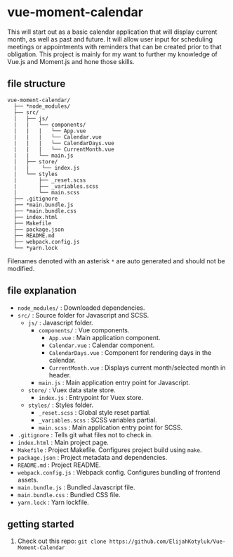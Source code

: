 # vue-moment-calendar

This will start out as a basic calendar application that will display current month, as well as past and future. It will allow user input for scheduling meetings or appointments with reminders that can be created prior to that obligation. This project is mainly for my want to further my knowledge of Vue.js and Moment.js and hone those skills.

## file structure

```
vue-moment-calendar/
  ├── *node_modules/
  ├── src/
  |   ├── js/
  |   |   └── components/
  |   |   |   └── App.vue
  |   |   |   └── Calendar.vue
  |   |   |   └── CalendarDays.vue
  |   |   |   └── CurrentMonth.vue        
  |   |   └── main.js
  |   ├── store/
  |   |    └── index.js
  |   └── styles
  |       ├── _reset.scss
  |       ├── _variables.scss
  |       └── main.scss
  ├── .gitignore
  ├── *main.bundle.js
  ├── *main.bundle.css
  ├── index.html
  ├── Makefile
  ├── package.json
  ├── README.md
  ├── webpack.config.js
  └── *yarn.lock

```

Filenames denoted with an asterisk `*` are auto generated and should not be modified.

## file explanation

- `node_modules/` : Downloaded dependencies.
- `src/` : Source folder for Javascript and SCSS.
  - `js/` : Javascript folder.
    - `components/` : Vue components.
      - `App.vue` : Main application component.
      - `Calendar.vue` : Calendar component.
      - `CalendarDays.vue` : Component for rendering days in the calendar.
      - `CurrentMonth.vue` : Displays current month/selected month in header.
    - `main.js` : Main application entry point for Javascript.
  - `store/` : Vuex data state store.
    - `index.js` : Entrypoint for Vuex store.
  - `styles/` : Styles folder.
    - `_reset.scss` : Global style reset partial.
    - `_variables.scss` : SCSS variables partial.
    - `main.scss` : Main application entry point for SCSS.
- `.gitignore` : Tells git what files not to check in.
- `index.html` : Main project page.
- `Makefile` : Project Makefile. Configures project build using `make`.
- `package.json` : Project metadata and dependencies.
- `README.md` : Project README.
- `webpack.config.js` : Webpack config. Configures bundling of frontend assets.
- `main.bundle.js` : Bundled Javascript file.
- `main.bundle.css` : Bundled CSS file.
- `yarn.lock` : Yarn lockfile.

## getting started

1. Check out this repo: `git clone https://github.com/ElijahKotyluk/Vue-Moment-Calendar`
